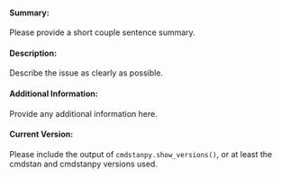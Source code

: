 #### Summary:
Please provide a short couple sentence summary.


#### Description:
Describe the issue as clearly as possible.


#### Additional Information:
Provide any additional information here.

#### Current Version:
Please include the output of `cmdstanpy.show_versions()`, or
at least the cmdstan and cmdstanpy versions used.
